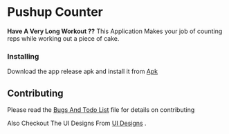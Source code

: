 # Pushup Counter

**Have A Very Long Workout ??**
This Application Makes your job of counting reps while working out a piece of cake.

### Installing

Download the app release apk and install it from
[Apk](app/build/outputs/apk/debug/app-debug.apk)

<!-- ## Built With

* [Dropwizard](http://www.dropwizard.io/1.0.2/docs/) - The web framework used
* [Maven](https://maven.apache.org/) - Dependency Management
* [ROME](https://rometools.github.io/rome/) - Used to generate RSS Feeds

-->

## Contributing

Please read the 
[Bugs And Todo List](app/BugsAndTodo.md) file for details on contributing

Also Checkout The UI Designs From
[UI Designs](UIDesign/) .
<!-- ## License

This project is licensed under the MIT License - see the [LICENSE.md](LICENSE.md) file for details

## Acknowledgments

* Hat tip to anyone whose code was used
* Inspiration
* etc

-->

